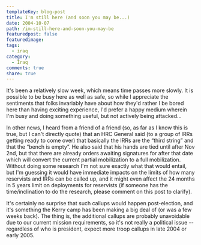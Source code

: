 ```yaml
---
templateKey: blog-post
title: I'm still here (and soon you may be...)
date: 2004-10-07
path: /im-still-here-and-soon-you-may-be
featuredpost: false
featuredimage:
tags:
  - iraq
category:
  - Iraq
comments: true
share: true
---
```


It's been a relatively slow week, which means time passes more slowly. It is possible to be busy here as well as safe, so while I appreciate the sentiments that folks invariably have about how they'd rather I be bored here than having exciting experience, I'd prefer a happy medium wherein I'm busy and doing something useful, but not actively being attacked...

In other news, I heard from a friend of a friend (so, as far as I know this is true, but I can't directly quote) that an HRC General said (to a group of IRRs getting ready to come over) that basically the IRRs are the “third string” and that the “bench is empty”. He also said that his hands are tied until after Nov 2nd, but that there are already orders awaiting signatures for after that date which will convert the current partial mobilization to a full mobilization. Without doing some research I'm not sure exactly what that would entail, but I'm guessing it would have immediate impacts on the limits of how many reservists and IRRs can be called up, and it might even affect the 24 months in 5 years limit on deployments for reservists (if someone has the time/inclination to do the research, please comment on this post to clarify).

It's certainly no surprise that such callups would happen post-election, and it's something the Kerry camp has been making a big deal of (or was a few weeks back). The thing is, the additional callups are probably unavoidable due to our current mission requirements, so it's not really a political issue -- regardless of who is president, expect more troop callups in late 2004 or early 2005.
